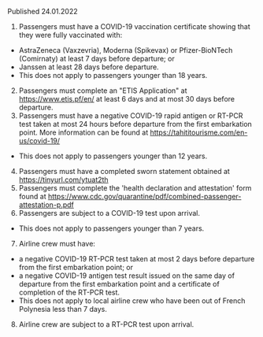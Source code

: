 Published 24.01.2022
1. Passengers must have a COVID-19 vaccination certificate showing that they were fully vaccinated with:
- AstraZeneca (Vaxzevria), Moderna (Spikevax) or Pfizer-BioNTech (Comirnaty) at least 7 days before departure; or
- Janssen at least 28 days before departure.
- This does not apply to passengers younger than 18 years.
2. Passengers must complete an "ETIS Application" at <a href="https://www.etis.pf/en/">https://www.etis.pf/en/</a> at least 6 days and at most 30 days before departure.
3. Passengers must have a negative COVID-19 rapid antigen or RT-PCR test taken at most 24 hours before departure from the first embarkation point. More information can be found at <a href="https://tahititourisme.com/en-us/covid-19/">https://tahititourisme.com/en-us/covid-19/</a>
- This does not apply to passengers younger than 12 years.
4. Passengers must have a completed sworn statement obtained at <a href="https://tinyurl.com/ytuat2th">https://tinyurl.com/ytuat2th</a>
5. Passengers must complete the 'health declaration and attestation' form found at <a href="https://www.cdc.gov/quarantine/pdf/combined-passenger-attestation-p.pdf">https://www.cdc.gov/quarantine/pdf/combined-passenger-attestation-p.pdf</a>
6. Passengers are subject to a COVID-19 test upon arrival.
- This does not apply to passengers younger than 7 years.
7. Airline crew must have:
- a negative COVID-19 RT-PCR test taken at most 2 days before departure from the first embarkation point; or
- a negative COVID-19 antigen test result issued on the same day of departure from the first embarkation point and a certificate of completion of the RT-PCR test.
- This does not apply to local airline crew who have been out of French Polynesia less than 7 days.
8. Airline crew are subject to a RT-PCR test upon arrival.
